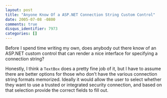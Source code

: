 ```yaml
---
layout: post
title: "Anyone Know Of a ASP.NET Connection String Custom Control"
date: 2005-07-08 -0800
comments: true
disqus_identifier: 7973
categories: []
---
```

Before I spend time writing my own, does anybody out there know of an
ASP.NET custom control that can render a nice interface for specifying a
connection string?

Honestly, I think a `TextBox` does a pretty fine job of it, but I have
to assume there are better options for those who don’t have the various
connection string formats memorized. Ideally it would allow the user to
select whether they want to use a trusted or integrated security
connection, and based on that selection provide the correct fields to
fill out.

